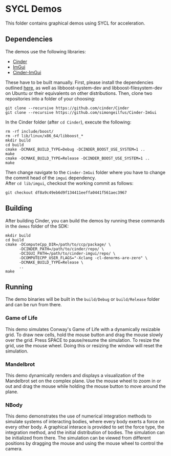 # SYCL Demos
This folder contains graphical demos using SYCL for acceleration.

## Dependencies
The demos use the following libraries:

- [Cinder](https://www.libcinder.org/)
- [ImGui](https://github.com/ocornut/imgui/)
- [Cinder-ImGui](https://github.com/simongeilfus/Cinder-ImGui/)

These have to be built manually. First, please install the dependencies outlined
[here](https://libcinder.org/docs/branch/master/guides/linux-notes/ubuntu.html),
as well as libboost-system-dev and libboost-filesystem-dev on Ubuntu or their
equivalents on other distributions. Then, clone two repositories into a folder
of your choosing:

```shell
git clone --recursive https://github.com/cinder/Cinder
git clone --recursive https://github.com/simongeilfus/Cinder-ImGui
```

In the Cinder folder (after `cd Cinder`), execute the following:

```shell
rm -rf include/boost/
rm -rf lib/linux/x86_64/libboost_*
mkdir build
cd build
cmake -DCMAKE_BUILD_TYPE=Debug -DCINDER_BOOST_USE_SYSTEM=1 ..
make
cmake -DCMAKE_BUILD_TYPE=Release -DCINDER_BOOST_USE_SYSTEM=1 ..
make
```

Then change navigate to the `Cinder-ImGui` folder where you have to change the commit head of the `imgui` dependency. \
After `cd lib/imgui`, checkout the working commit as follows:

```
git checkout df8a9c49eb6d9f134411eeffa0441f561aec3967
```

## Building
After building Cinder, you can build the demos by running these commands in the
`demos` folder of the SDK:

```shell
mkdir build
cd build
cmake -DComputeCpp_DIR=/path/to/ccp/package/ \
      -DCINDER_PATH=/path/to/cinder/repo/ \
      -DCIGUI_PATH=/path/to/cinder-imgui/repo/ \
      -DCOMPUTECPP_USER_FLAGS="-Xclang -cl-denorms-are-zero" \
      -DCMAKE_BUILD_TYPE=Release \
      ..
make
```

## Running
The demo binaries will be built in the `build/Debug` or `build/Release`
folder and can be run from there.

### Game of Life
This demo simulates Conway's Game of Life with a dynamically resizable grid.
To draw new cells, hold the mouse button and drag the mouse slowly over the
grid. Press SPACE to pause/resume the simulation. To resize the grid, use the
mouse wheel. Doing this or resizing the window will reset the simulation.

### Mandelbrot
This demo dynamically renders and displays a visualization of the Mandelbrot
set on the complex plane. Use the mouse wheel to zoom in or out and drag the
mouse while holding the mouse button to move around the plane.

### NBody
This demo demonstrates the use of numerical integration methods to simulate
systems of interacting bodies, where every body exerts a force on every other
body. A graphical interace is provided to set the force type, the integration
method, and the initial distribution of bodies. The simulation can be
initialized from there. The simulation can be viewed from different positions
by dragging the mouse and using the mouse wheel to control the camera.
